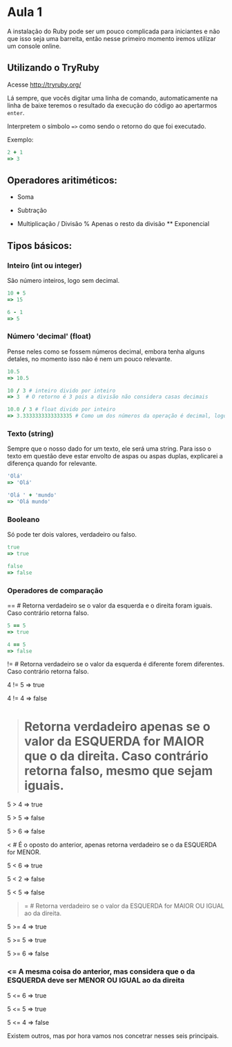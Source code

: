 # Aula 1

A instalação do Ruby pode ser um pouco complicada para iniciantes e não que isso seja uma barreita, então nesse primeiro momento iremos utilizar um console online.

## Utilizando o TryRuby

Acesse http://tryruby.org/

Lá sempre, que vocês digitar uma linha de comando, automaticamente na linha de baixe teremos o resultado da execução do código ao apertarmos `enter`.

Interpretem o símbolo `=>` como sendo o retorno do que foi executado.

Exemplo:
```ruby
2 + 1
=> 3
```

## Operadores aritiméticos:
+ Soma
- Subtração
* Multiplicação
/ Divisão
% Apenas o resto da divisão
** Exponencial

## Tipos básicos:

### Inteiro (int ou integer)
São número inteiros, logo sem decimal.
```ruby
10 + 5
=> 15
```

```ruby
6 - 1
=> 5
```

### Número 'decimal' (float)
Pense neles como se fossem números decimal, embora tenha alguns detales, no momento isso não é nem um pouco relevante.

```ruby
10.5
=> 10.5
```

```ruby
10 / 3 # inteiro divido por inteiro
=> 3  # O retorno é 3 pois a divisão não considera casas decimais
```

```ruby
10.0 / 3 # float divido por inteiro
=> 3.3333333333333335 # Como um dos números da operação é decimal, logo o resultado é decimal também
```

### Texto (string)
Sempre que o nosso dado for um texto, ele será uma string. Para isso o texto em questão deve estar envolto de aspas ou aspas duplas, explicarei a diferença quando for relevante.

```ruby
'Olá'
=> 'Olá'
```
```ruby
'Olá ' + 'mundo'
=> 'Olá mundo'
```

### Booleano
Só pode ter dois valores, verdadeiro ou falso.

```ruby
true
=> true
```

```ruby
false
=> false
```

### Operadores de comparação

== # Retorna verdadeiro se o valor da esquerda e o direita foram iguais. Caso contrário retorna falso.

```ruby
5 == 5
=> true
```

```ruby
4 == 5
=> false
```

!= # Retorna verdadeiro se o valor da esquerda é diferente forem diferentes. Caso contrário retorna falso.

4 != 5
=> true

4 != 4
=> false

> # Retorna verdadeiro apenas se o valor da ESQUERDA for MAIOR que o da direita. Caso contrário retorna falso, mesmo que sejam iguais.

5 > 4
=> true

5 > 5
=> false

5 > 6
=> false

< # É o oposto do anterior, apenas retorna verdadeiro se o da ESQUERDA for MENOR.

5 < 6
=> true

5 < 2
=> false

5 < 5
=> false

>= # Retorna verdadeiro se o valor da ESQUERDA for MAIOR OU IGUAL ao da direita.

5 >= 4
=> true

5 >= 5
=> true

5 >= 6
=> false

### <= A mesma coisa do anterior, mas considera que o da ESQUERDA deve ser MENOR OU IGUAL ao da direita

5 <= 6
=> true

5 <= 5
=> true

5 <= 4
=> false

Existem outros, mas por hora vamos nos concetrar nesses seis principais.
